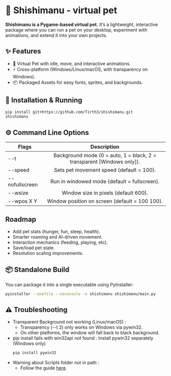 # 🐾 Shishimanu - virtual pet
**Shishimanu is a Pygame-based virtual pet.**
It’s a lightweight, interactive package where you can run a pet on your desktop, experiment with animations, and extend it into your own projects.

## ✨ Features
- 🐾 Virtual Pet with idle, move, and interactive animations.
- ⚡ Cross-platform (Windows/Linux/macOS, with transparency on Windows).
- 📦 Packaged Assets for easy fonts, sprites, and backgrounds.

## 🚀 Installation & Running
```bash
pip install git+https://github.com/Tirth3/shishimanu.git
shishimanu
```

## ⚙️ Command Line Options
| Flags | Description|
| ------------- |:-------------:|
| --t   | Background mode (0 = auto, 1 = black, 2 = transparent [Windows only]). |
| --speed | Sets pet movement speed (default = 100). |
| --nofullscreen | Run in windowed mode (default = fullscreen). |
| --wsize | Window size in pixels (default 600). |
| --wpos X Y | Window position on screen (default = 100 100). |

## Roadmap
- Add pet stats (hunger, fun, sleep, health).
- Smarter roaming and AI-driven movement.
- Interaction mechanics (feeding, playing, etc).
- Save/load pet state.
- Resolution scaling improvements.

## 📦 Standalone Build
You can package it into a single executable using PyInstaller:
```bash
pyinstaller --onefile --noconsole -n shishimanu shishimanu/main.py
```

## ⚠️ Troubleshooting
* Transparent Background not working (Linux/macOS) :
  * Transparency (--t 2) only works on Windows via pywin32.
  * On other platforms, the window will fall back to black background.
* pip install fails with win32api not found :
    Install pywin32 separately (Windows only)
  ```bash
  pip install pywin32
  ```
* Warning about Scripts folder not in path :
  * Follow the guide [here](https://github.com/Tirth3).
